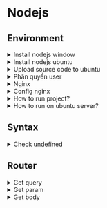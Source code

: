 # Nodejs

## Environment

<details>
  <summary>Install nodejs window</summary>

> Cài nodejs trên window rồi chạy project như bình thường  
> Hoặc cài máy ảo ubuntu lên window sử dụng wsl, sau đó cài nodejs lên ubuntu. Rồi chạy nodejs project trên máy ảo  
> Ta vẫn code và test ở bên window qua localhost như bình thường  

</details>

<details>
  <summary>Install nodejs ubuntu</summary>

> apt install sẽ lấy về bản nodejs rất thấp. Cần set lại repo  
> cd ~  
> curl -sL <https://deb.nodesource.com/setup_20.x> -o /tmp/nodesource_setup.sh  
> sudo bash /tmp/nodesource_setup.sh  
> sudo apt install nodejs  
> node -v  Vậy là xong

</details>

<details>
  <summary>Upload source code to ubuntu</summary>

>Nên lưu source code ở đây:  /var/www/
>Sử dụng Filezilla  
>Push lên repo xong clone  
>Dùng scp command để truyền file lên  

</details>

<details>
  <summary>Phân quyền user</summary>

>Tạo thư mục cho dự án ở /var/www  
>sudo mkdir -p /var/www/node_base_project/  
>Folder có thể thuộc root. Đổi ownner về thành user của mình  
>sudo chown -R $USER:$USER /var/www/node_base_project/  
>Có thể user không có quyền chỉnh sửa thư mục. Update quyền  
>sudo chmod -R 755 /var/www/node_base_project/  

</details>

<details>
  <summary>Nginx</summary>

>Nginx sẽ tạo ra web service. Dù chưa chạy project node nào.  
>Cài Nginx web server vào ubuntu: sudo apt install nginx  
><https://www.digitalocean.com/community/tutorials/how-to-install-nginx-on-ubuntu-20-04>  
>service nginx status/start/stop: Check trạng thái running của nginx.

</details>

<details>
  <summary>Config nginx</summary>

>nginx sẽ load từ file /etc/nginx/nginx.conf  
>Trong này sẽ include các website từ /etc/nginx/sites-enabled/  
>Vào trong /etc/nginx/sites-available và thêm config của site mới vào  
>sudo vim /etc/nginx/sites-available/project_name  

```
server {
    listen 80;
    server_name base.yourdomain.com;

    location / {
        proxy_pass http://localhost:YOUR_NODEJS_PORT;
        proxy_http_version 1.1;
        proxy_set_header Upgrade $http_upgrade;
        proxy_set_header Connection 'upgrade';
        proxy_set_header Host $host;
        proxy_cache_bypass $http_upgrade;
    }
}
```

>Link site-available vào với site-enabled
```sudo ln -s /etc/nginx/sites-available/project_name /etc/nginx/sites-enabled/```
>Test lại nginx với sudo nginx -t  
>Restart or reload lại nginx: sudo systemctl restart nginx  

</details>

<details>
  <summary>How to run project?</summary>

> Đầu tiên npm install.
> Để chạy 1 file js thì ta cần gõ node filename.js  
> Nhưng trong node project thì có thể dùng npm.  
> Ở package.json cài đặt lệnh ở script. npm start là mặc định  
> Thêm lệnh thì dev thì cần npm run dev  
> nodemon dùng để auto run lại server khi sửa code  

![image info](1.PNG)

</details>

<details>
  <summary>How to run on ubuntu server?</summary>

> Cài pm2
> sudo npm install -g pm2  
> cd đến đường dẫn của project  
> Chạy thử npm start
> Custom port với PORT=3001 npm start
>
> Chạy trên pm2
> pm2 start ./bin/www --name your_app_name --env production -- PORT=3001
> Test thử localhost bằng curl <http://localhost:3001>
>
> Để pm2 tự chạy project sau khi reboot thì:  
> pm2 save  
> pm2 startup  
> nó sinh ra 1 command phải chạy bằng sudo. copy -> chạy command đó  

</details>

## Syntax

<details>
  <summary>Check undefined</summary>

> Kiểm tra 1 biến có undefined: name === undefined  
> Kiểm tra 1 object property có undefined: user.hasOwnProperty('name')  

</details>

## Router

<details>
  <summary>Get query</summary>

> localhost:3000/post?start=1&limit=10  
> start và limit là query.  
> Lấy ra bằng cách gọi req.query  

</details>

<details>
  <summary>Get param</summary>

> localhost:3000/post/:postId/comment/:commentId  
> postId và commentId là param.  
> Lấy ra bằng cách gọi req.params  

</details>

<details>
  <summary>Get body</summary>

> {
    "title": "In German City",
    "type": "video"
}  
> body sử dụng json  
> Lấy ra bằng cách gọi req.body

![image info](2.PNG)

</details>
